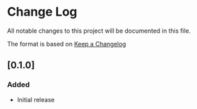 # Change Log

All notable changes to this project will be documented in this file.

The format is based on [Keep a Changelog](http://keepachangelog.com/)

## [0.1.0]

### Added

- Initial release